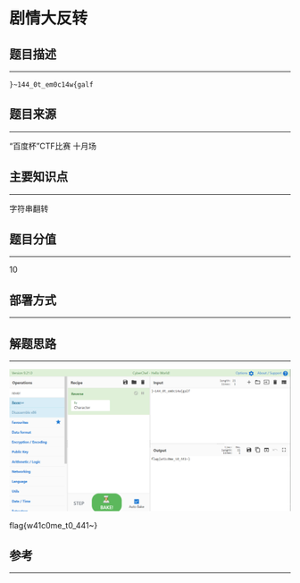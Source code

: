 # 剧情大反转

## 题目描述
---
```
}~144_0t_em0c14w{galf
```

## 题目来源
---
“百度杯”CTF比赛 十月场

## 主要知识点
---
字符串翻转

## 题目分值
---
10

## 部署方式
---


## 解题思路
---

![](images/ctf-2021-06-05-01-30-23.png)

flag{w41c0me_t0_441~}

## 参考
---
